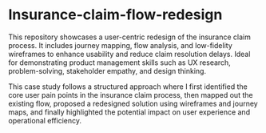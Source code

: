 # Insurance-claim-flow-redesign
This repository showcases a user-centric redesign of the insurance claim process. It includes journey mapping, flow analysis, and low-fidelity wireframes to enhance usability and reduce claim resolution delays. Ideal for demonstrating product management skills such as UX research, problem-solving, stakeholder empathy, and design thinking.

This case study follows a structured approach where I first identified the core user pain points in the insurance claim process, then mapped out the existing flow, proposed a redesigned solution using wireframes and journey maps, and finally highlighted the potential impact on user experience and operational efficiency.
